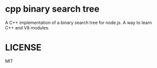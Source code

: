 cpp binary search tree
======================

A C++ implementation of a binary search tree for node.js. A way to learn C++ and V8 modules.

LICENSE
=======

MIT